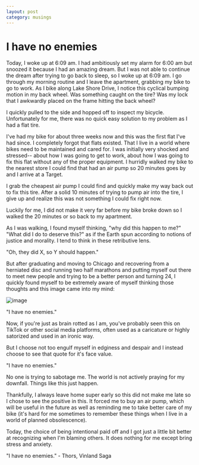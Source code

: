 ```yaml
---
layout: post
category: musings
---
```


# I have no enemies

Today, I woke up at 6:09 am. I had ambitiously set my alarm for 6:00 am but snoozed it because I had an amazing dream. 
But I was not able to continue the dream after trying to go back to sleep, so I woke up at 6:09 am.
I go through my morning routine and I leave the apartment, grabbing my bike to go to work. 
As I bike along Lake Shore Drive, I notice this cyclical bumping motion in my back wheel. Was something caught on the tire? 
Was my lock that I awkwardly placed on the frame hitting the back wheel? 

I quickly pulled to the side and hopped off to inspect my bicycle. Unfortunately for me, there was no quick easy solution to my problem as I had a flat tire.

I've had my bike for about three weeks now and this was the first flat I've had since. I completely forgot that flats existed. 
That I live in a world where bikes need to be maintained and cared for. I was initially very shocked and stressed-- about how I was going to get to work,
about how I was going to fix this flat without any of the proper equipment. I hurridly walked my bike to the nearest store I could find that had an air pump so 20 minutes goes by and I arrive at a Target.

I grab the cheapest air pump I could find and quickly make my way back out to fix this tire. After a solid 10 minutes of trying to pump air into the tire, I give up and realize this was not something I could fix right now.

Luckily for me, I did not make it very far before my bike broke down so I walked the 20 minutes or so back to my apartment.

As I was walking, I found myself thinking, "why did this happen to me?" "What did I do to deserve this?" as if the Earth spun according to notions of justice and
morality. I tend to think in these retributive lens. 

"Oh, they did X, so Y should happen."

But after graduating and moving to Chicago and recovering from a herniated disc and running two half marathons and putting myself out there to meet new people and trying to be a better person and turning 24,
I quickly found myself to be extremely aware of myself thinking those thoughts and this image came into my mind:

![image](https://github.com/user-attachments/assets/ef38e2f7-95e8-4541-bfb6-5336b078f02f)

"I have no enemies."

Now, if you're just as brain rotted as I am, you've probably seen this on TikTok or other social media platforms, often used as a caricature or highly satorized and used in an ironic way.

But I choose not too engulf myself in edginess and despair and I instead choose to see that quote for it's face value.

"I have no enemies."

No one is trying to sabotage me. The world is not actively praying for my downfall. Things like this just happen.

Thankfully, I always leave home super early so this did not make me late so I chose to see the positive in this. It forced me to buy an air pump, which will be useful in the future as well as reminding me to take better care of my bike (it's hard for me sometimes to remember these things when I live in a world of planned obsolescence).

Today, the choice of being intentional paid off and I got just a little bit better at recognizing when I'm blaming others. It does nothing for me except bring stress and anxiety.

"I have no enemies." - Thors, Vinland Saga





